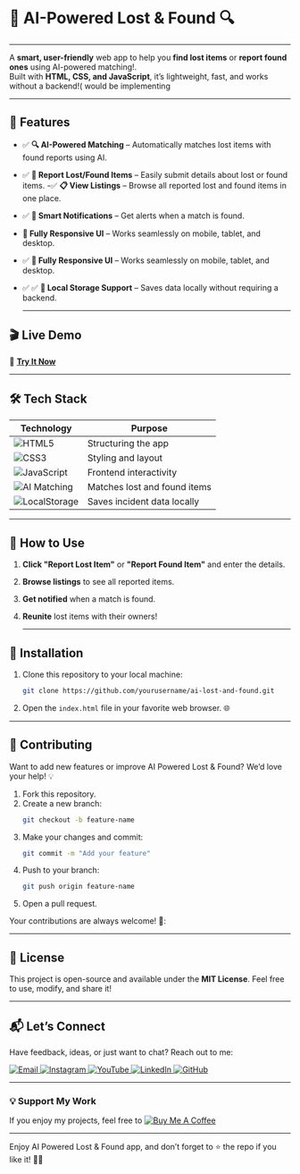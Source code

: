 # 🚨 AI-Powered Lost & Found 🔍

---
A **smart, user-friendly** web app to help you **find lost items** or **report found ones** using AI-powered matching!.  
Built with **HTML, CSS, and JavaScript**, it’s lightweight, fast, and works without a backend!( would be implementing

---
## 🌟 Features
- ✅ **🔍 AI-Powered Matching** – Automatically matches lost items with found reports using AI.  
- ✅ **📢 Report Lost/Found Items** – Easily submit details about lost or found items.
-✅ **📋 View Listings** – Browse all reported lost and found items in one place.
- ✅ **🔔 Smart Notifications** – Get alerts when a match is found. 
- **📱 Fully Responsive UI** – Works seamlessly on mobile, tablet, and desktop.
- ✅ **📱 Fully Responsive UI** – Works seamlessly on mobile, tablet, and desktop.
- ✅ ✅ **💾 Local Storage Support** – Saves data locally without requiring a backend.  


  ---
## 🎬 Live Demo 

🔗 **[Try It Now](https://ai-powered-lost-and-found.netlify.app/)**  

---
## 🛠 Tech Stack 
| Technology | Purpose |
|------------|---------|
| ![HTML5](https://img.shields.io/badge/HTML5-E34F26?style=for-the-badge&logo=html5&logoColor=white) | Structuring the app |
| ![CSS3](https://img.shields.io/badge/CSS3-1572B6?style=for-the-badge&logo=css3&logoColor=white) | Styling and layout |
| ![JavaScript](https://img.shields.io/badge/JavaScript-F7DF1E?style=for-the-badge&logo=javascript&logoColor=black) | Frontend interactivity |
| ![AI Matching](https://img.shields.io/badge/AI%20Matching-FF6F61?style=for-the-badge) | Matches lost and found items | 
| ![LocalStorage](https://img.shields.io/badge/LocalStorage-0000FF?style=for-the-badge) | Saves incident data locally |


---
## 🚀 How to Use
1. **Click "Report Lost Item"** or **"Report Found Item"** and enter the details.  
2. **Browse listings** to see all reported items.
3. **Get notified** when a match is found. 
4. **Reunite** lost items with their owners!  


   ---
## 📜 Installation 
1. Clone this repository to your local machine:  
   ```bash  
   git clone https://github.com/yourusername/ai-lost-and-found.git  
   ```  

2. Open the `index.html` file in your favorite web browser. 🌐  
 

---

## 🤝 Contributing  

Want to add new features or improve AI Powered Lost & Found? We’d love your help! 💡  
1. Fork this repository.  
2. Create a new branch:  
   ```bash  
   git checkout -b feature-name  
   ```  
3. Make your changes and commit:  
   ```bash  
   git commit -m "Add your feature"  
   ```  
4. Push to your branch:  
   ```bash  
   git push origin feature-name  
   ```  
5. Open a pull request.  

Your contributions are always welcome! 🌟:


---

## 📜 License  

This project is open-source and available under the **MIT License**. Feel free to use, modify, and share it!  

---

## 📬 Let’s Connect  

Have feedback, ideas, or just want to chat? Reach out to me:  
<div>
  <a href="mailto:onlykelvin06@gmail.com">
    <img src="https://img.shields.io/badge/Email-4285F4?style=for-the-badge&logo=gmail&logoColor=white" alt="Email" />
  </a>
  <a href="https://www.instagram.com/_.yo.kelvin/">
    <img src="https://img.shields.io/badge/Instagram-E4405F?style=for-the-badge&logo=instagram&logoColor=white" alt="Instagram" />
  </a>
  <a href="https://www.youtube.com/@TechTutor_Tv?sub_confirmation=1">
    <img src="https://img.shields.io/badge/YouTube-FF0000?style=for-the-badge&logo=youtube&logoColor=white" alt="YouTube" />
  </a>
  <a href = "https://www.linkedin.com/in/kelvin-agyare-yeboah-6728a7301?utm_source=share&utm_campaign=share_via&utm_content=profile&utm_medium=android_app">
    <img src="https://img.shields.io/badge/LinkedIn-0077B5?style=for-the-badge&logo=linkedin&logoColor=white" alt="LinkedIn" />
  </a>
  <a href="https://github.com/KelvCodes">
    <img src="https://img.shields.io/badge/GitHub-181717?style=for-the-badge&logo=github&logoColor=white" alt="GitHub" />
  </a>
</div>     
 
---
### 💡 Support My Work  
If you enjoy my projects, feel free to [![Buy Me A Coffee](https://img.shields.io/badge/Buy%20Me%20A%20Coffee-%F0%9F%8C%8D-yellow?style=for-the-badge&logo=buy-me-a-coffee&logoColor=black)](https://www.buymeacoffee.com/kelvcodes) 

---
Enjoy AI Powered Lost & Found app, and don’t forget to ⭐ the repo if you like it! 🥳✨  


